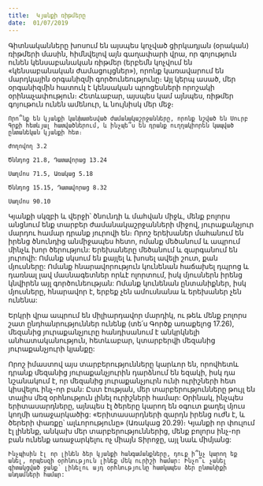 ```yaml
---
title:  Կյանքի ռիթմերը
date:  01/07/2019
---
```


Գիտնականները խոսում են այսպես կոչված ցիրկադյան (օրական) ռիթմերի մասին, հիմնվելով այն գաղափարի վրա, որ գոյություն ունեն կենսաբանական ռիթմեր (երբեմն կոչվում են «կենսաբանական ժամացույցներ»), որոնք կառավարում են մարդկային օրգանիզմի գործունեությունը։ Այլ կերպ ասած, մեր օրգանիզմին հատուկ է կենսական պրոցեսների որոշակի օրինաչափություն։ Հետևաբար, այսպես կամ այնպես, ռիթմեր գոյութուն ունեն ամենուր, և նույնիսկ մեր մեջ։

`Որո՞նք են կյանքի կանխատեսված ժամանակաշրջանները, որոնք նշված են Սուրբ Գրքի հետևյալ հատվածներում, և ինչպե՞ս են դրանք ուղղակիորեն կապված ընտանեկան կյանքի հետ։`

`Ժողովող 3.2`

`Ծննդոց 21.8, Դատավորաց 13.24`

`Սաղմոս 71.5, Առակաց 5.18`

`Ծննդոց 15.15, Դատավորաց 8.32`

`Սաղմոս 90.10`

Կյանքի սկզբի և վերջի՝ ծնունդի և մահվան միջև, մենք բոլորս անցնում ենք տարբեր ժամանակաշրջանների միջով, յուրաքանչյուր մարդու համար դրանք յուրովի են։ Որոշ երեխաներ մահանում են իրենց ծնունդից անմիջապես հետո, ոմանք մեծանում և ապրում մինչև խոր ծերություն: Երեխաները մեծանում և զարգանում են յուրովի: Ոմանք սկսում են քայլել և խոսել ավելի շուտ, քան մյուսները: Ոմանք հնարավորություն կունենան հաճախել դպրոց և դառնալ լավ մասնագետներ որևէ ոլորտում, իսկ մյուսներն իրենց կնվիրեն այլ գործունեության: Ոմանք կունենան ընտանիքներ, իսկ մյուսները, հնարավոր է, երբեք չեն ամուսնանա և երեխաներ չեն ունենա:

Երկրի վրա ապրում են միլիարդավոր մարդիկ, ու թեև մենք բոլորս շատ ընդհանրություններ ունենք (տե՛ս Գործք առաքելոց 17.26), մեզանից յուրաքանչյուրը հանդիսանում է անկրկնելի անհատականություն, հետևաբար, կտարբերվի մեզանից յուրաքանչյուրի կյանքը:

Որոշ իմաստով այս տարբերությունները կարևոր են, որովհետև դրանք մեզանից յուրաքանչյուրին դարձնում են եզակի, իսկ դա նշանակում է, որ մեզանից յուրաքանչյուրն ունի ուրիշների հետ կիսվելու ինչ-որ բան: Ըստ էության, մեր տարբերությունները թույլ են տալիս մեզ օրհնություն լինել ուրիշների համար: Օրինակ, ինչպես երիտասարդները, այնպես էլ ծերերը կարող են օգուտ քաղել մյուս կողմի առաջարկածից: «Երիտասարդների զարդն իրենց ուժն է, և ծերերի փառքը՝ ալևորությունը» (Առակաց 20.29)։ Կյանքի որ փուլում էլ լինենք, անկախ մեր տարբերություններից, մենք բոլորս ինչ-որ բան ունենք առաջարկելու ոչ միայն Տիրոջը, այլ նաև միմյանց:

`Ինչպիսին էլ որ լինեն ձեր կյանքի հանգամանքները, դուք ի՞նչ կարող եք անել, որպեսզի օրհնություն լինեք մեկ ուրիշի համար: Ինչո՞ւ չանել գիտակցված ջանք՝ լինելու այդ օրհնությունը հատկապես ձեր ընտանիքի անդամների համար:`
